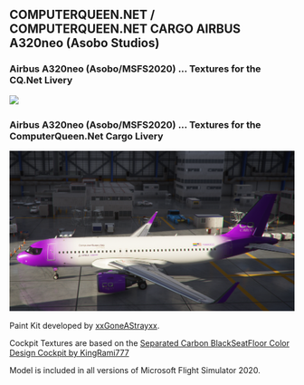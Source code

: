 ## COMPUTERQUEEN.NET / COMPUTERQUEEN.NET CARGO AIRBUS A320neo (Asobo Studios)

### Airbus A320neo (Asobo/MSFS2020) ... Textures for the CQ.Net Livery
<img src="https://github.com/dizzyqueen/CQNet_fsx_plane_paints/blob/master/MSFS2020/CQ_A20N/N320CQ.PNG" >

### Airbus A320neo (Asobo/MSFS2020) ... Textures for the ComputerQueen.Net Cargo Livery
<img src="https://github.com/dizzyqueen/CQNet_fsx_plane_paints/blob/master/MSFS2020/CQ_A20N/N320CC.png" >

Paint Kit developed by <a href="https://flightsim.to/file/3707/a320-neo-8k-paint-kit-psd-format">xxGoneAStrayxx</a>.

Cockpit Textures are based on the <a href="https://flightsim.to/file/7872/carbon-design-cockpit-fixed">Separated Carbon BlackSeatFloor Color Design Cockpit 
by KingRami777</a>

Model is included in all versions of Microsoft Flight Simulator 2020.
